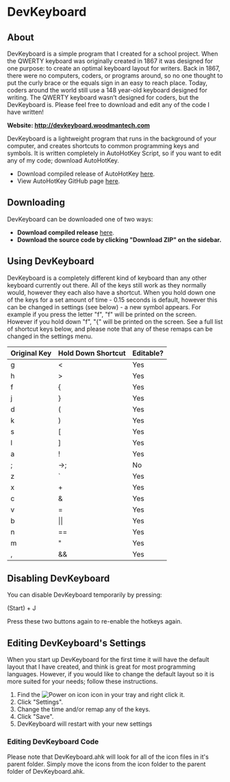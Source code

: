 # DevKeyboard

## About

DevKeyboard is a simple program that I created for a school project. When the QWERTY keyboard was originally created in 1867 it was designed for one purpose: to create an optimal keyboard layout for writers. Back in 1867, there were no computers, coders, or programs around, so no one thought to put the curly brace or the equals sign in an easy to reach place. Today, coders around the world still use a 148 year-old keyboard designed for writing. The QWERTY keyboard wasn’t designed for coders, but the DevKeyboard is. Please feel free to download and edit any of the code I have written!

<b>Website: http://devkeyboard.woodmantech.com</b>

DevKeyboard is a lightweight program that runs in the background of your computer, and creates shortcuts to common programming keys and symbols. It is written completely in AutoHotKey Script, so if you want to edit any of my code; download AutoHotKey.

* Download compiled release of AutoHotKey <a href="http://www.autohotkey.com/" target="_blank">here</a>.
* View AutoHotKey GitHub page <a href="https://github.com/AutoHotkey/AutoHotkey" target="_blank">here</a>.

## Downloading

DevKeyboard can be downloaded one of two ways:

* <b>Download compiled release</b> <a href="https://github.com/babin101/DevKeyboard/releases" target="_blank">here</a>.
* <b>Download the source code by clicking "Download ZIP" on the sidebar.</b>

## Using DevKeyboard

DevKeyboard is a completely different kind of keyboard than any other keyboard currently out there. All of the keys still work as they normally would, however they each also have a shortcut. When you hold down one of the keys for a set amount of time - 0.15 seconds is default, however this can be changed in settings (see below) - a new symbol appears. For example if you press the letter "f", "f" will be printed on the screen. However if you hold down "f", "{" will be printed on the screen. See a full list of shortcut keys below, and please note that any of these remaps can be changed in the settings menu.

| Original Key  | Hold Down Shortcut | Editable? |
| ------------- | ------------------ | ----------|
| g  | < | Yes |
| h  | > | Yes |
| f  | { | Yes |
| j  | } | Yes |
| d  | ( | Yes |
| k  | ) | Yes |
| s  | [ | Yes |
| l  | ] | Yes |
| a  | ! | Yes |
| ;  | →; | No |
| z  | ` | Yes |
| x  | + | Yes |
| c  | & | Yes |
| v  | = | Yes |
| b  | &#124;&#124; | Yes |
| n  | == | Yes |
| m  | " | Yes |
| ,  | && | Yes |

## Disabling DevKeyboard

You can disable DevKeyboard temporarily by pressing:

(Start) + J

Press these two buttons again to re-enable the hotkeys again.



## Editing DevKeyboard's Settings

When you start up DevKeyboard for the first time it will have the default layout that I have created, and think is great for most programming languages. However, if you would like to change the default layout so it is more suited for your needs; follow these instructions.

1. Find the ![Power on icon](https://raw.githubusercontent.com/babin101/DevKeyboard/master/Power-ON.ico) icon in your tray and right click it.
1. Click "Settings".
1. Change the time and/or remap any of the keys.
1. Click "Save".
1. DevKeyboard will restart with your new settings

### Editing DevKeyboard Code

Please note that DevKeyboard.ahk will look for all of the icon files in it's parent folder. Simply move the icons from the icon folder to the parent folder of DevKeyboard.ahk.

